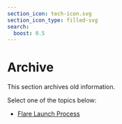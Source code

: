 ```yaml
---
section_icon: tech-icon.svg
section_icon_type: filled-svg
search:
  boost: 0.5
---
```


# Archive

This section archives old information.

Select one of the topics below:

* [Flare Launch Process](./flare-launch-process.md)

